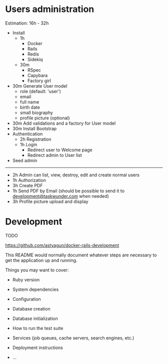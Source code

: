 Users administration
====================

Estimation: 16h - 32h

  * Install
    * 1h
      * Docker
      * Rails
      * Redis
      * Sidekiq
    * 30m
      * RSpec
      * Capybara
      * Factory girl
  * 30m Generate User model
    * role (default: 'user')
    * email
    * full name
    * birth date
    * small biography
    * profile picture (optional)
  * 30m Add validations and a factory for User model
  * 30m Install Bootstrap
  * Authentication
    * 2h Registration
    * 1h Login
      * Redirect user to Welcome page
      * Redirect admin to User list
  * Seed admin
* * *
  * 2h Admin can list, view, destroy, edit and create normal users
  * 1h Authorization
  * 3h Create PDF
  * 1h Send PDF by Email (should be possible to send it to [development@taskwunder.com](mailto:development@taskwunder.com) when needed)
  * 3h Profile picture upload and display

# Development

TODO

https://github.com/astyagun/docker-rails-development

This README would normally document whatever steps are necessary to get the
application up and running.

Things you may want to cover:

* Ruby version

* System dependencies

* Configuration

* Database creation

* Database initialization

* How to run the test suite

* Services (job queues, cache servers, search engines, etc.)

* Deployment instructions

* ...
